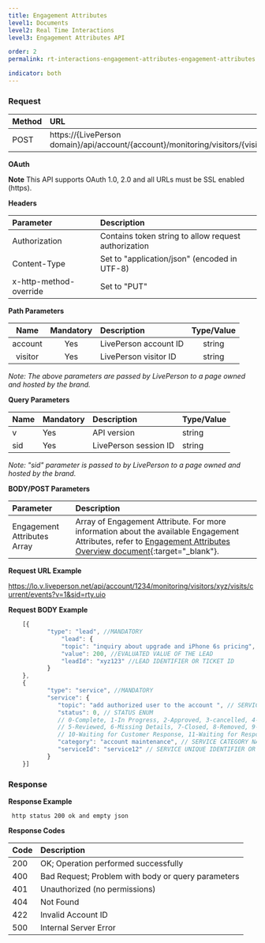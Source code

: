 ```yaml
---
title: Engagement Attributes
level1: Documents
level2: Real Time Interactions
level3: Engagement Attributes API

order: 2
permalink: rt-interactions-engagement-attributes-engagement-attributes.html

indicator: both
---
```



### Request

| Method    | URL |
| :------ | :------- |
| POST | https://{LivePerson domain}/api/account/{account}/monitoring/visitors/{visitor}/visits/current/events |

**OAuth**

**Note** This API supports OAuth 1.0, 2.0 and all URLs must be SSL enabled (https).

**Headers**

| Parameter    | Description |
| :------ | :------- |
| Authorization | Contains token string to allow request authorization |
| Content-Type | Set to "application/json" (encoded in UTF-8) |
| x-http-method-override | Set to "PUT" |

**Path Parameters**

| Name     | Mandatory | Description | Type/Value |
| :------: | :-------: | :-------- | :--------:|
| account | Yes |  LivePerson account ID  | string |
| visitor | Yes |  LivePerson visitor ID | string |

*Note: The above parameters are passed by LivePerson to a page owned and hosted by the brand.*

**Query Parameters**

| Name     | Mandatory | Description | Type/Value |
| :------ | :------- | :-------- | :--------|
| v | Yes |  API version  | string |
| sid | Yes |  LivePerson session ID | string |

*Note: "sid" parameter is passed to by LivePerson to a page owned and hosted by the brand.*

**BODY/POST Parameters**

| Parameter    | Description |
| :------ | :------- |
| Engagement Attributes Array | Array of Engagement Attribute. For more information about the available Engagement Attributes, refer to [Engagement Attributes Overview document](https://ce-sr.s3.amazonaws.com/CA/Campaigns/Engagement%20Attributes%20Overview.pdf){:target="_blank"}. |

**Request URL Example**

https://lo.v.liveperson.net/api/account/1234/monitoring/visitors/xyz/visits/current/events?v=1&sid=rty.uio

**Request BODY Example**


```javascript
    [{
           "type": "lead", //MANDATORY
               "lead": {
               "topic": "inquiry about upgrade and iPhone 6s pricing", //TOPIC OR NAME OF A SUBMITTED LEAD
               "value": 200, //EVALUATED VALUE OF THE LEAD
               "leadId": "xyz123" //LEAD IDENTIFIER OR TICKET ID
           }
    },
    {
           "type": "service", //MANDATORY
           "service": {
              "topic": "add authorized user to the account ", // SERVICE ACTIVITY TOPIC OR NAME
              "status": 0, // STATUS ENUM
              // 0-Complete, 1-In Progress, 2-Approved, 3-cancelled, 4-Not Approved,
              // 5-Reviewed, 6-Missing Details, 7-Closed, 8-Removed, 9-Assigned,
              // 10-Waiting for Customer Response, 11-Waiting for Response, 12-Pending, 13-Resolved
              "category": "account maintenance", // SERVICE CATEGORY NAME
              "serviceId": "service12" // SERVICE UNIQUE IDENTIFIER OR TICKET ID
           }
    }]
```    

### Response

**Response Example**

     http status 200 ok and empty json

**Response Codes**

| Code     | Description |
| :------ | :------- |
| 200 | OK; Operation performed successfully |
| 400 | Bad Request; Problem with body or query parameters |  
| 401 | Unauthorized (no permissions) |
| 404 | Not Found |      
| 422 | Invalid Account ID |
| 500 | Internal Server Error |
